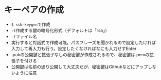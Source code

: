 # キーペアの作成
 - `$ ssh-keygen`で作成
 - `-t`作成する鍵の暗号化形式（デフォルトは「rsa」）
 - `-f`ファイル名
 - 実行すると対話式で作成可能。パスフレーズを聞かれるので設定したければ入力して再入力も行う。設定したくなければなにも入力せずEnter
 - .pubの公開鍵と拡張子なしの秘密鍵が作成されるので、秘密鍵は.pemの拡張子を付ける
 - 公開鍵は名前の通り公開して大丈夫だが、秘密鍵はGithubなどにアップしないように注意